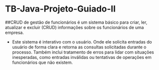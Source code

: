 # TB-Java-Projeto-Guiado-II


##CRUD de gestão de funcionários é um sistema básico para criar, ler, atualizar
e excluir (CRUD) informações sobre os funcionários de uma empresa.

- Este sistema é interativo com o usuário. Onde ele solicita entradas
do usuário de forma clara e retorna as consultas solicitadas durante o processo.
Também inclui tratamento de erros para lidar com situações inesperadas, como 
entradas inválidas ou tentativas de operações em funcionários que não existem.